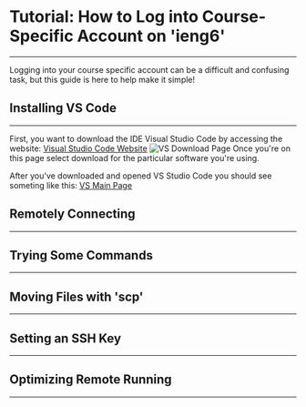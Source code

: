 # **Tutorial: How to Log into Course-Specific Account on 'ieng6'**
---
Logging into your course specific account can be a difficult and confusing task, but this guide is here to help make it simple!

## **Installing VS Code**
---
First, you want to download the IDE Visual Studio Code by accessing the website:
[Visual Studio Code Website](https://code.visualstudio.com/)
![VS Download Page](https://alainajj.github.io/cse15l-lab-reports/VSDownload.png)
Once you're on this page select download for the particular software you're using.

After you've downloaded and opened VS Studio Code you should see someting like this:
[VS Main Page](https://alainajj.github.io/cse15l-lab-reports/VSMainPage.png)

## **Remotely Connecting**
---

## **Trying Some Commands**
---

## **Moving Files with 'scp'**
---

## **Setting an SSH Key**
---

## **Optimizing Remote Running**
---

